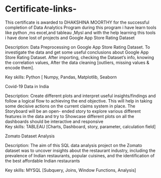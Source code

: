 # Certificate-links-
This certificate is awarded to DHAKSHINA MOORTHY for the successful completion of Data Analytics Program
during this program i have learn  tools like python ,ms excel,and tableau ,Mysl and with the help learning this tools 
i have done lost of projects and 
Google App Store Rating Dataset   

                                                                       
Description: Data Preprocessing on Google App Store Rating Dataset. To investigate the data and get some useful conclusions about Google App Store Rating Dataset. After importing, checking the Dataset’s info, knowing the correlation values, After the data cleaning [outliers, missing values & encode them]. 

Key skills: Python [ Numpy, Pandas, Matplotlib, Seaborn

Covid-19 Data in India    
                                                                                                   
Description: Create different plots and interpret useful insights/findings and follow a logical flow to achieving the end objective. This will help in taking some decisive actions on the current claims system in place. The Storyboard will be an open- ended story to explore various different features in the data and try to Showcase different plots on all the dashboards should be interactive and responsive   
Key skills: TABLEAU [Charts, Dashboard, story, parameter, calculation field] 

 Zomato Dataset Analysis 
                                        
Description: The aim of this SQL data analysis project on the Zomato dataset was to uncover insights about the restaurant industry, including the prevalence of Indian restaurants, popular cuisines, and the identification of the best affordable Indian restaurants   

Key skills: MYSQL [Subquery, Joins, Window Functions, Analysis] 

